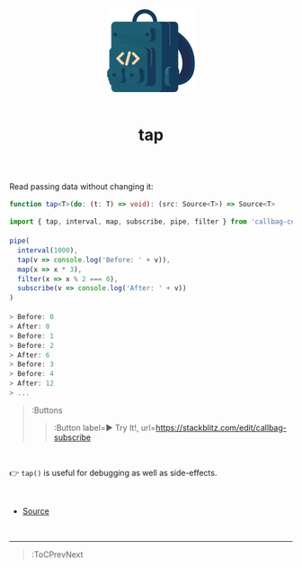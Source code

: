 <div align="center">
  <img src="/callbag.svg" width="156"/>
  <br><br>
  <h1>tap</h1>
  <br><br>
</div>

Read passing data without changing it:

```ts
function tap<T>(do: (t: T) => void): (src: Source<T>) => Source<T>
```
```ts | --term ​
import { tap, interval, map, subscribe, pipe, filter } from 'callbag-common';

pipe(
  interval(1000),
  tap(v => console.log('Before: ' + v)),
  map(x => x * 3),
  filter(x => x % 2 === 0),
  subscribe(v => console.log('After: ' + v))
)

> Before: 0
> After: 0
> Before: 1
> Before: 2
> After: 6
> Before: 3
> Before: 4
> After: 12
> ...
```

> :Buttons
> > :Button label=► Try It!, url=https://stackblitz.com/edit/callbag-subscribe

<br>

👉 `tap()` is useful for debugging as well as side-effects.

<br>

- [Source](https://github.com/loreanvictor/callbag-common/blob/main/src/tap.ts)

<br>

---

> :ToCPrevNext